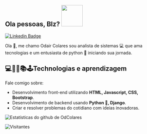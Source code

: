 <h2> Ola pessoas, Blz?  <img src="https://media.giphy.com/media/KAq5w47R9rmTuvWOWa/giphy.gif" width="70px"></h2>

[![Linkedin Badge](https://img.shields.io/badge/-odcolares-blue?style=flat-square&logo=Linkedin&logoColor=white&link=https://www.https://www.linkedin.com/in/odair-colares-48aa5862?lipi=urn%3Ali%3Apage%3Ad_flagship3_profile_view_base_contact_details%3Bds8Dixn1SgCfCuv4KPgstA%3D%3D/)](https://www.linkedin.com/in/odair-colares-48aa5862?lipi=urn%3Ali%3Apage%3Ad_flagship3_profile_view_base_contact_details%3B0AfVYgg4SD%2BOh8WcfEtGhQ%3D%3D)

Ola 🖖, me chamo Odair Colares sou analista de sistemas 💻 que ama tecnologias e um entusiasta de python 🐍 iniciando sua jornada.

## 💻👨‍💻📚🕹️Technologias e aprendizagem
Fale comigo sobre:
- Desenvolvimento front-end utilizando **HTML, Javascript, CSS, Bootstrap**.
- Desenvolvimento de backend usando **Python 🐍, Django**.
- Criar e resolver problemas do cotidiano com ideias inovadoras.


![Estatísticas do github de OdColares](https://github-readme-stats.vercel.app/api?username=odcolares&hide=["issues"]&show_icons=true)

![Visitantes](https://visitor-badge.glitch.me/badge?page_id=odcolares.odcolares)

